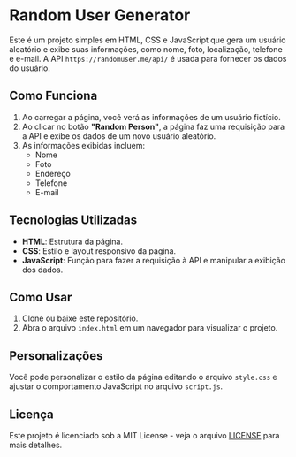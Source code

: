 # Random User Generator

Este é um projeto simples em HTML, CSS e JavaScript que gera um usuário aleatório e exibe suas informações, como nome, foto, localização, telefone e e-mail. A API `https://randomuser.me/api/` é usada para fornecer os dados do usuário.

## Como Funciona

1. Ao carregar a página, você verá as informações de um usuário fictício.
2. Ao clicar no botão **"Random Person"**, a página faz uma requisição para a API e exibe os dados de um novo usuário aleatório.
3. As informações exibidas incluem:
   - Nome
   - Foto
   - Endereço
   - Telefone
   - E-mail

## Tecnologias Utilizadas

- **HTML**: Estrutura da página.
- **CSS**: Estilo e layout responsivo da página.
- **JavaScript**: Função para fazer a requisição à API e manipular a exibição dos dados.

## Como Usar

1. Clone ou baixe este repositório.
2. Abra o arquivo `index.html` em um navegador para visualizar o projeto.

## Personalizações

Você pode personalizar o estilo da página editando o arquivo `style.css` e ajustar o comportamento JavaScript no arquivo `script.js`.

## Licença

Este projeto é licenciado sob a MIT License - veja o arquivo [LICENSE](LICENSE) para mais detalhes.
